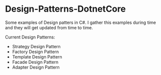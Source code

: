 # Design-Patterns-DotnetCore

Some examples of Design patters in C#. I gather this examples during time and they will get updated from time to time.

Current Design Patterns:
- Strategy Design Pattern
- Factory Design Pattern
- Template Design Pattern
- Facade Design Pattern
- Adapter Design Pattern
